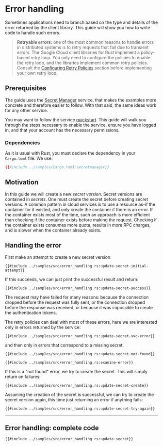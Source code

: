 <!-- 
Copyright 2025 Google LLC

Licensed under the Apache License, Version 2.0 (the "License");
you may not use this file except in compliance with the License.
You may obtain a copy of the License at

    https://www.apache.org/licenses/LICENSE-2.0

Unless required by applicable law or agreed to in writing, software
distributed under the License is distributed on an "AS IS" BASIS,
WITHOUT WARRANTIES OR CONDITIONS OF ANY KIND, either express or implied.
See the License for the specific language governing permissions and
limitations under the License.
-->

# Error handling

Sometimes applications need to branch based on the type and details of the
error returned by the client library. This guide will show you how to write
code to handle such errors.

> **Retryable errors:** one of the most common reasons to handle
> errors in distributed systems is to retry requests that fail due to transient
> errors. The Google Cloud client libraries for Rust implement a policy-based
> retry loop. You only need to configure the policies to enable the retry loop,
> and the libraries implement common retry policies. Consult the
> [Configuring Retry Policies] section before implementing your own retry loop.

## Prerequisites

The guide uses the [Secret Manager] service, that makes the examples more
concrete and therefore easier to follow. With that said, the same ideas work for
any other service.

You may want to follow the service [quickstart]. This guide will walk you
through the steps necessary to enable the service, ensure you have logged in,
and that your account has the necessary permissions.

### Dependencies

As it is usual with Rust, you must declare the dependency in your
`Cargo.toml` file. We use:

```toml
{{#include ../samples/Cargo.toml:secretmanager}}
```

## Motivation

In this guide we will create a new *secret version*. Secret versions are
contained in *secrets*. One must create the secret before creating secret
versions. A common pattern in cloud services is to use a resource as-if the
container for it existed, and only create the container if there is an error.
If the container exists most of the time, such an approach is more efficient
than checking if the container exists before making the request. Checking if
the container exists consumes more quota, results in more RPC charges, and is
slower when the container already exists.

## Handling the error

First make an attempt to create a new secret version:

```rust,ignore
{{#include ../samples/src/error_handling.rs:update-secret-initial-attempt}}
```

If this succeeds, we can just print the successful result and return:

```rust,ignore
{{#include ../samples/src/error_handling.rs:update-secret-success}}
```

The request may have failed for many reasons: because the connection dropped
before the request was fully sent, or the connection dropped before the response
was received, or because it was impossible to create the authentication tokens.

The retry policies can deal with most of these errors, here we are interested
only in errors returned by the service:

```rust,ignore
{{#include ../samples/src/error_handling.rs:update-secret-svc-error}}
```

and then only in errors that correspond to a missing secret:

```rust,ignore
{{#include ../samples/src/error_handling.rs:update-secret-not-found}}
```

```rust,ignore
{{#include ../samples/src/error_handling.rs:examine-error}}
```

If this is a "not found" error, we try to create the secret. This will simply
return on failures:

```rust,ignore
{{#include ../samples/src/error_handling.rs:update-secret-create}}
```

Assuming the creation of the secret is successful, we can try to create the
secret version again, this time just returning an error if anything fails:

```rust,ignore
{{#include ../samples/src/error_handling.rs:update-secret-try-again}}
```

______________________________________________________________________

## Error handling: complete code

```rust,ignore
{{#include ../samples/src/error_handling.rs:update-secret}}
```

[configuring retry policies]: /configuring_retry_policies.md
[quickstart]: https://cloud.google.com/secret-manager/docs/quickstart
[secret manager]: https://cloud.google.com/secret-manager
